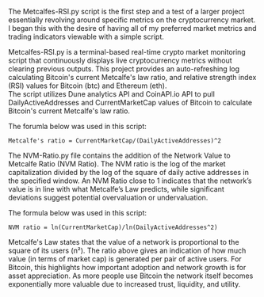 The Metcalfes-RSI.py script is the first step and a test of a larger project essentially revolving around specific metrics on the cryptocurrency market. 
I began this with the desire of having all of my preferred market metrics and trading indicators viewable with a simple script.        
																		                                                                                    
Metcalfes-RSI.py is a terminal-based real-time crypto market monitoring script that continuously displays live cryptocurrency metrics without clearing previous outputs. 
This project provides an auto-refreshing log calculating Bitcoin's current Metcalfe's law ratio, and relative strength index (RSI) values for Bitcoin (btc) and Ethereum (eth).  
The script utilizes Dune analytics API and CoinAPI.io API to pull DailyActiveAddresses and CurrentMarketCap values of Bitcoin to calculate Bitcoin's current Metcalfe's law ratio. 

The forumla below was used in this script:

	Metcalfe's ratio = CurrentMarketCap/(DailyActiveAddresses)^2

The NVM-Ratio.py file contains the addition of the Network Value to Metcalfe Ratio (NVM Ratio). The NVM ratio is the log of the market capitalization divided by the log of the square of daily active addresses in the specified window. An NVM Ratio close to 1 indicates that the network’s value is in line with what Metcalfe’s Law predicts, while significant deviations suggest potential overvaluation or undervaluation.

The formula below was used in this script: 

	NVM ratio = ln(CurrentMarketCap)/ln(DailyActiveAddresses^2)  

Metcalfe's Law states that the value of a network is proportional to the square of its users (n²). The ratio above gives an indication of how much value 
(in terms of market cap) is generated per pair of active users. For Bitcoin, this highlights how important adoption and network growth is for asset appreciation.
As more people use Bitcoin the network itself becomes exponentially more valuable due to increased trust, liquidity, and utility. 


